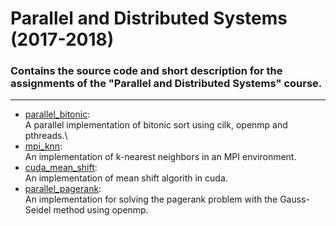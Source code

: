 # Parallel and Distributed Systems (2017-2018)
### Contains the source code and short description for the assignments of the "Parallel and Distributed Systems" course.

---

* [parallel_bitonic](https://github.com/iparaskev/parallel-systems-ece-course/tree/master/parallel_bitonic_sort):\
A parallel implementation of bitonic sort using cilk, openmp and pthreads.\
* [mpi_knn](https://github.com/iparaskev/parallel-systems-ece-course/tree/master/knn_mpi):\
An implementation of k-nearest neighbors in an MPI environment.
* [cuda_mean_shift](https://github.com/iparaskev/parallel-systems-ece-course/tree/master/cuda_mean_shift):\
An implementation of mean shift algorith in cuda.
* [parallel_pagerank](https://github.com/iparaskev/parallel-systems-ece-course/tree/master/parallel_pagerank):\
An implementation for solving the pagerank problem with the Gauss-Seidel method using openmp.
